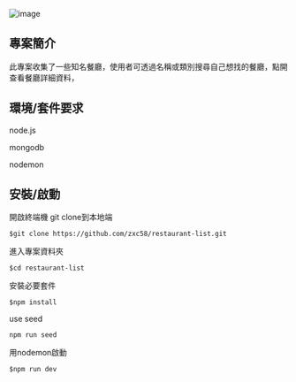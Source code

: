 ![image](https://zxc58.github.io/restaurant-list/resPic.png)
## 專案簡介

此專案收集了一些知名餐廳，使用者可透過名稱或類別搜尋自己想找的餐廳，點開查看餐廳詳細資料，


## 環境/套件要求

node.js

mongodb

nodemon 


## 安裝/啟動
開啟終端機
git clone到本地端
```
$git clone https://github.com/zxc58/restaurant-list.git
```
進入專案資料夾
```
$cd restaurant-list
```
安裝必要套件
```
$npm install
```
use seed
```
npm run seed
```
用nodemon啟動
```
$npm run dev
```
